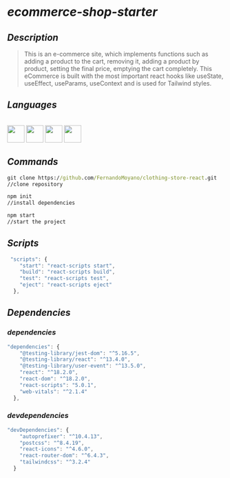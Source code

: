 # _ecommerce-shop-starter_

## _Description_
>This is an e-commerce site, which implements functions such as adding a product to the cart, removing it, adding a product by product, setting the final price, emptying the cart completely. This eCommerce is built with the most important react hooks like useState, useEffect, useParams, useContext and is used for Tailwind styles.


## _Languages_

<link rel="stylesheet" href="devicon.min.css">

<div "style=inline_block"><br>
   <img width="40px" height="40px" src="https://cdn.jsdelivr.net/gh/devicons/devicon/icons/html5/html5-original-wordmark.svg" />  
   <img width="40px" height="40px" src="https://cdn.jsdelivr.net/gh/devicons/devicon@latest/icons/tailwindcss/tailwindcss-original.svg" />
   <img width="40px" height="40px" src="https://cdn.jsdelivr.net/gh/devicons/devicon/icons/javascript/javascript-original.svg" />
   <img width="40px" height="40px" src="https://cdn.jsdelivr.net/gh/devicons/devicon/icons/react/react-original.svg" />
</div>

## _Commands_

``` cmd
git clone https://github.com/FernandoMoyano/clothing-store-react.git
//clone repository
```

``` cmd
npm init
//install dependencies
```

``` cmd
npm start
//start the project
```

## _Scripts_
``` javascript
 "scripts": {
    "start": "react-scripts start",
    "build": "react-scripts build",
    "test": "react-scripts test",
    "eject": "react-scripts eject"
  },
```

## _Dependencies_

### _dependencies_

``` javascript
"dependencies": {
    "@testing-library/jest-dom": "^5.16.5",
    "@testing-library/react": "^13.4.0",
    "@testing-library/user-event": "^13.5.0",
    "react": "^18.2.0",
    "react-dom": "^18.2.0",
    "react-scripts": "5.0.1",
    "web-vitals": "^2.1.4"
  },
```

### _devdependencies_
``` javascript
"devDependencies": {
    "autoprefixer": "^10.4.13",
    "postcss": "^8.4.19",
    "react-icons": "^4.6.0",
    "react-router-dom": "^6.4.3",
    "tailwindcss": "^3.2.4"
  }
```
